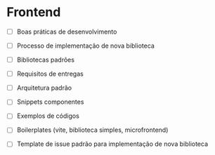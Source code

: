 # Frontend

- [ ] Boas práticas de desenvolvimento
- [ ] Processo de implementação de nova biblioteca
- [ ] Bibliotecas padrões
- [ ] Requisitos de entregas
- [ ] Arquitetura padrão

- [ ] Snippets componentes

- [ ] Exemplos de códigos

- [ ] Boilerplates (vite, biblioteca simples, microfrontend)

- [ ] Template de issue padrão para implementação de nova biblioteca
